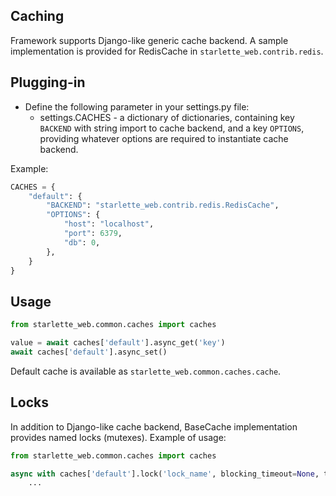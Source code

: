 ## Caching

Framework supports Django-like generic cache backend.
A sample implementation is provided for RedisCache in `starlette_web.contrib.redis`.

## Plugging-in

- Define the following parameter in your settings.py file:
  - settings.CACHES - a dictionary of dictionaries, containing key `BACKEND` 
  with string import to cache backend, and a key `OPTIONS`, 
  providing whatever options are required to instantiate cache backend.

Example:

```python
CACHES = {
    "default": {
        "BACKEND": "starlette_web.contrib.redis.RedisCache",
        "OPTIONS": {
            "host": "localhost",
            "port": 6379,
            "db": 0,
        },
    }
}
```

## Usage

```python
from starlette_web.common.caches import caches

value = await caches['default'].async_get('key')
await caches['default'].async_set()
```

Default cache is available as `starlette_web.common.caches.cache`.

## Locks

In addition to Django-like cache backend, 
BaseCache implementation provides named locks (mutexes).
Example of usage:

```python
from starlette_web.common.caches import caches

async with caches['default'].lock('lock_name', blocking_timeout=None, timeout=1):
    ...
```